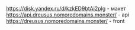 https://disk.yandex.ru/d/kzkED9btAi2pIg - макет 
https://api.dreusus.nomoredomains.monster/ - api
https://dreusus.nomoredomains.monster/ - front